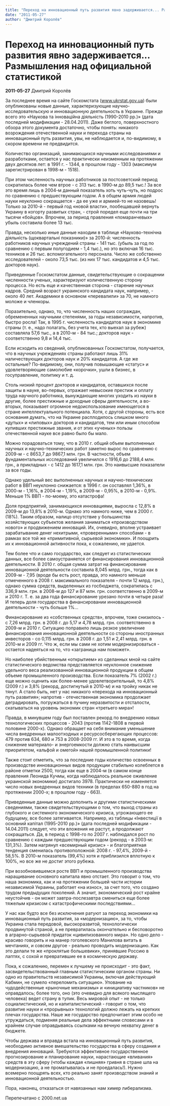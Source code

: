```yaml
---
title: "Переход на инновационный путь развития явно задерживается... Размышления над официальной статистикой"
date: "2011-05-27"
author: "Дмитрий Королёв"
---
```


# Переход на инновационный путь развития явно задерживается... Размышления над официальной статистикой

**2011-05-27** Дмитрий Королёв

За последнее время на сайте Госкомстата (www.ukrstat.gov.ua) были опубликованы новые данные, характеризующие научно-исследовательскую и инновационную деятельность в Украине. Прежде всего это «Наукова та інноваційна діяльність (1990-2010 рр.)» (дата последней модификации - 28.04.2011). Даже беглого, поверхностного обзора этого документа достаточно, чтобы понять: никакого возрождения отечественной науки и перехода страны на инновационный путь развития, увы, не наблюдается и, по-видимому, в скором времени не предвидится.



Количество организаций, занимающихся научными исследованиями и разработками, остается у нас практически неизменным на протяжении двух десятков лет: в 1991 г. - 1344, в прошлом году - 1303 (максимум зарегистрирован в 1998-м - 1518).



При этом численность научных работников за постсоветский период сократилась более чем втрое - с 313 тыс. в 1990-м до 89,5 тыс.! За все это время лишь в 2004-м данный показатель хоть чуть-чуть, но подрос по сравнению с предшествующим годом. А в общем армия людей науки неуклонно сокращается - да ее уже и армией-то не назовешь! Только за 2010-й - первый год «новой власти», пообещавшей вернуть Украину в когорту развитых стран, - строй поредел еще почти на три тысячи «бойцов». Впрочем, за период правления «помаранчевых» убыль составила более 13 тыс.



Правда, несколько иные данные находим в таблице «Науково-технічна діяльність (щоквартальні показники)» за 2010-й: численность работников научных учреждений страны - 141 тыс. (убыль за год по сравнению с первым полугодием - 1,4 тыс.), но это включая 16 тыс. техников и 26 тыс. вспомогательного персонала. Число же собственно исследователей - около 73,5 тыс. (из них 17 тыс. кандидатов и 4,5 тыс. докторов наук).



Приведенные Госкомстатом данные, свидетельствующие о сокращении численности ученых, характеризуют количественную сторону процесса. Но есть еще и качественная сторона - старение научных кадров. Средний возраст украинского кандидата наук, например, - около 40 лет. Академики в основном «перевалили» за 70, не намного моложе и членкоры.



Поразительно, однако, то, что численность наших сограждан, обремененных научными степенями, за годы независимости, напротив, быстро росла! Так, в 1995 г. численность кандидатов наук в экономике страны (т. е., надо полагать, без учета тех, кто выехал за рубеж) составляла 57,6 тыс., а в 2010-м - 84 тыс.; докторов наук - соответственно 9,8 и 14,4 тыс.



Если исходить из сведений, опубликованных Госкомстатом, получается, что в научных учреждениях страны работают лишь 31% наличествующих докторов наук и 20% кандидатов. А где же остальные? По-видимому, они, получив повышающие «статус» и удовлетворяющие самолюбие «корочки», ушли в бизнес, в госуправление, политику и т. д.



Столь низкий процент докторов и кандидатов, оставшихся после защиты в науке, во-первых, отражает невысокие престиж и оплату труда научного работника, вынуждающие многих уходить из науки в другие, более престижные и доходные сферы деятельности, а во-вторых, показывает огромное недоиспользование имеющегося в стране интеллектуального потенциала. Хотя, с другой стороны, есть все основания думать, что на Украине расплодилось слишком много «дутых» и «липовых» докторов и кандидатов, тем или иным способом купивших престижные звания, и от этих «ученых» пользы отечественной науке все равно было бы мало.



Можно порадоваться тому, что в 2010 г. общий объем выполненных научных и научно-технических работ заметно вырос по сравнению с 2009-м - с 8653,7 до 9867,1 млн. грн. В частности, объем фундаментальных исследований увеличился с 1916,6 до 2188,4 млн. грн., а прикладных - с 1412 до 1617,1 млн. грн. Это наивысшие показатели за все годы.



Однако удельный вес выполненных научных и научно-технических работ в ВВП неуклонно снижается: в 1996 г. он составлял 1,36%, в 2000-м - 1,16%, в 2004-м - 1,19%, в 2009-м - 0,95%, в 2010-м - 0,9%. Меньше 1% ВВП - по-моему, это катастрофа!



Доля предприятий, занимающихся инновациями, выросла с 12,8% в 2009-м до 13,8% в 2010-м. Однако это намного ниже, чем в 2000 г. (18%). Таким образом, налицо отсутствие у большинства хозяйствующих субъектов желания заниматься «производством нового» и продвижением инноваций. Их, очевидно, вполне устраивает зарабатывание денег нехитрыми, «проверенными» способами - в рамках все той же «примитивной, сырьевой экономики». И поощрить их к инновационной активности пока, к сожалению, не удается.



Тем более что и само государство, как следует из статистических данных, все более самоустраняется от финансирования инновационной деятельности. В 2010 г. общая сумма затрат на финансирование инновационной деятельности составила 8,045 млрд. грн., тогда как в 2009-м - 7,95 (вроде бы есть рост, правда, это намного меньше отмеченного в 2008 г. максимального показателя - почти 12 млрд. грн.), однако сумма средств, выделенных из госбюджета, сократилась с 336,9 млн. грн. в 2008-м до 127 и 87 млн. грн. соответственно в 2009-м и 2010 г. Т. е. за два года финансирование урезано почти в четыре раза! И теперь доля государства в финансировании инновационной деятельности - чуть больше 1%...



Финансирование из «собственных средств», впрочем, тоже снизилось - с 7,26 млрд. грн. в 2008 г. до 5,17 и 4,78 млрд. грн. соответственно в 2009-м и 2010 г. Ситуацию поправило лишь резкое увеличение финансирования инновационной деятельности со стороны иностранных инвесторов - со 0,115 млрд. грн. в 2008 г. до 1,51 и 2,41 млрд. грн. в 2010-м и 2009 гг. Что ж, если мы сами не хотим модернизироваться - остается надеяться на то, что «заграница нам поможет».



Но наиболее убийственным «открытием» из сделанных мной на сайте статистического ведомства представляется неуклонное снижение удельного веса реализованной инновационной продукции в общем объеме промышленного производства. Если показатель 7% (2002 г.) еще можно оценить как более-менее удовлетворительный, то 4,8% (2009 г.) и 3,8% (рекорд, достигнутый в 2010-м) и на тройку никак не тянут. А стало быть, нет у нас никакого «перехода на инновационный путь развития»; напротив - отечественная экономика продолжает деградировать, погружаться в пучину неразвитости и отсталости, скатываться на уровень экономик стран «третьего мира»!



Правда, в минувшем году был поставлен рекорд по внедрению новых технологических процессов - 2043 (против 1142-1808 в первой половине 2000-х). Однако обращает на себя внимание уменьшение числа внедренных малоотходных и ресурсосберегающих процессов: 479 против 634, 680 и 753 в 2008-2009 гг. И это в то время, когда снижение материало- и энергоемкости должно стать наивысшим приоритетом, «альфой и омегой» нашей промышленной политики!



Также стоит отметить, что за последние годы количество освоенных в производстве инновационных видов продукции стабильно колеблется в районе отметки 2500, тогда как еще в 2004-м (в самом конце правления Леонида Кучмы, когда наблюдалось реальное оживление украинской экономики) достигало 3978. Практически не изменяется число новых внедренных видов техники (в пределах 650-880 в год на протяжении 2000-х; в прошлом году - 663).



Приведенные данные можно дополнить и другими статистическими сведениями, также свидетельствующими о том, что выход страны из глубокого и системного экономического кризиса, угрожающего ее будущему, все более затягивается. Например, из таблицы «Iнвестиції в основний капітал (1995-2010 рр.)» (дата последней модификации - 14.04.2011) следует, что эти вложения не растут, а продолжают сокращаться. Да, в период с 1998-го по 2007 г. наблюдался рост по сравнению с каждым предшествующим годом (рекорд - в 2003-м: 131,3%). Затем нагрянул «всемирный кризис» - и благоприятная тенденция сменилась противоположной: 2008 г. - 97,4%, 2009-й - 58,5%. В 2010-м показатель (99,4%) хотя и приблизился вплотную к 100%, но все же не достиг этого рубежа.



При возобновившемся росте ВВП и промышленного производства наращивание основного капитала явно отстает. Это говорит о том, что наша экономика, как и на протяжении большей части истории независимой Украины, работает «на износ», за счет того, что создано трудом предыдущих поколений. А значит, экономический рост крайне неустойчив - он может завтра-послезавтра смениться еще более тяжелым кризисом с катастрофическими последствиями...



У нас как будто все без исключения ратуют за переход экономики на инновационный путь развития, за «модернизацию», за то, чтобы Украина стала передовой, высокоразвитой, технологически продвинутой страной, а не превратилась окончательно и бесповоротно в аграрно-сырьевой придаток «цивилизованного мира». Но одно дело - красиво говорить и на манер гоголевского Манилова витать в мечтаниях, и совсем другое - реально проводить модернизацию. Как это делали те же «проклятые большевики», принявшие Россию в лаптях, с сохой и превратившие ее в космическую державу.



Пока, к сожалению, перемен к лучшему не происходит - это факт, засвидетельствованный главным статистическим органом страны. Ни одно из правительств независимой Украины, включая действующий Кабмин, не сумело «переломить ситуацию». Упование на чудодейственные «рыночные механизмы» и «инициативу частников» не оправдалось; более того, оно (это очевидно для всякого мыслящего человека) ведет страну в тупик. Весь мировой опыт - не только социалистический, но и капиталистический - говорит о том, что развитие науки и «прорывных» технологий должно лежать на крепких плечах государства. Наше же государство предпочитает этим особо не утруждаться, подменяя реальные дела эффектными словесами и в крайнем случае оправдываясь ссылками на вечную нехватку денег в бюджете.



Чтобы держава и вправда встала на инновационный путь развития, необходимо активное вмешательство государства в сферу создания и внедрения инноваций. Требуются эффективное государственное прогнозирование и планирование науки, нарастающие «вливания» средств в эту сферу (чтобы каждая «лишняя» гривня в стране шла на модернизацию, а не проматывалась и не проедалась!). Нужно всемерно поощрять всех, кто реально занят производством знаний и инновационной деятельностью.



Пора, наконец, отказаться от навязанных нам химер либерализма.

Перепечатано с 2000.net.ua